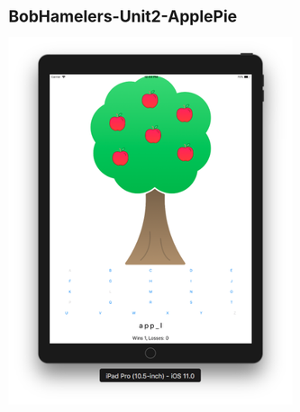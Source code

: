 # BobHamelers-Unit2-ApplePie

![Alt Text](https://raw.githubusercontent.com/bobhamelers/BobHamelers-Unit2-ApplePie/master/BobHamelers-Unit2-ApplePie-Screenshot.png)

